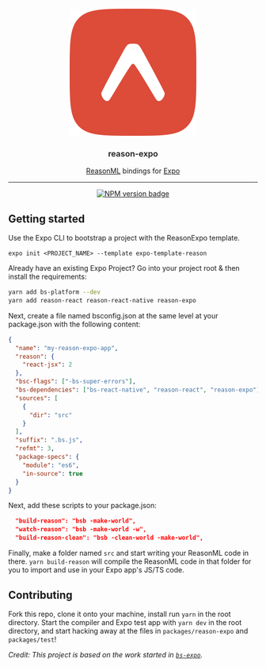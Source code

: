 <p align="center">
  <img alt="Reason Expo Logo" src="./reason-expo.png" width="256">
</p>

<h3 align="center" style="font-weight:600">
  reason-expo
</h3>

<p align="center">
  <a href="https://reasonml.github.io/">ReasonML</a> bindings for <a href="https://expo.io">Expo</a>
</p>

---

<div align="center">

[![NPM version badge](https://img.shields.io/npm/v/reason-expo.svg)](https://www.npmjs.com/package/reason-expo)

</div>

## Getting started

Use the Expo CLI to bootstrap a project with the ReasonExpo template.

```
expo init <PROJECT_NAME> --template expo-template-reason
```

Already have an existing Expo Project? Go into your project root & then install the requirements:

```bash
yarn add bs-platform --dev
yarn add reason-react reason-react-native reason-expo
```

Next, create a file named bsconfig.json at the same level at your package.json with the following content:

```json
{
  "name": "my-reason-expo-app",
  "reason": {
    "react-jsx": 2
  },
  "bsc-flags": ["-bs-super-errors"],
  "bs-dependencies": ["bs-react-native", "reason-react", "reason-expo"],
  "sources": [
    {
      "dir": "src"
    }
  ],
  "suffix": ".bs.js",
  "refmt": 3,
  "package-specs": {
    "module": "es6",
    "in-source": true
  }
}
```

Next, add these scripts to your package.json:

```json
  "build-reason": "bsb -make-world",
  "watch-reason": "bsb -make-world -w",
  "build-reason-clean": "bsb -clean-world -make-world",
```

Finally, make a folder named `src` and start writing your ReasonML code in there. `yarn build-reason` will compile the ReasonML code in that folder for you to import and use in your Expo app's JS/TS code.

## Contributing

Fork this repo, clone it onto your machine, install run `yarn` in the root directory. Start the compiler and Expo test app with `yarn dev` in the root directory, and start hacking away at the files in `packages/reason-expo` and `packages/test`!

_Credit: This project is based on the work started in [`bs-expo`](https://github.com/fxfactorial/bs-expo/)._
